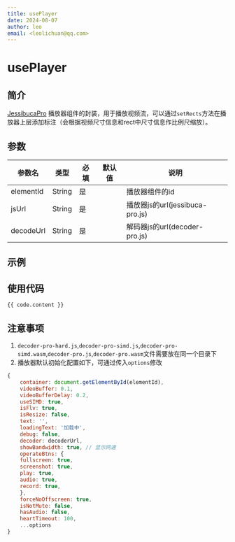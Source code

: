 ```yaml
---
title: usePlayer
date: 2024-08-07
author: leo
email: <leolichuan@qq.com>
---
```


<script setup>
    import UsePlayer from '../components/UsePlayer.vue'
    import code from '../componentsCode/UsePlayer.js'
</script>

# usePlayer

## 简介

[JessibucaPro](https://jessibuca.com/) 播放器组件的封装，用于播放视频流，可以通过`setRects`方法在播放器上层添加标注（会根据视频尺寸信息和rect中尺寸信息作比例尺缩放）。

## 参数

| 参数名    | 类型   | 必填 | 默认值 | 说明                            |
| --------- | ------ | ---- | ------ | ------------------------------- |
| elementId | String | 是   |        | 播放器组件的id                  |
| jsUrl     | String | 是   |        | 播放器js的url(jessibuca-pro.js) |
| decodeUrl | String | 是   |        | 解码器js的url(decoder-pro.js)   |

## 示例

<client-only>
<UsePlayer />
</client-only>

## 使用代码

```js-vue
{{ code.content }}
```

## 注意事项

1. `decoder-pro-hard.js`,`decoder-pro-simd.js`,`decoder-pro-simd.wasm`,`decoder-pro.js`,`decoder-pro.wasm`文件需要放在同一个目录下
2. 播放器默认初始化配置如下，可通过传入`options`修改

```js
{
    container: document.getElementById(elementId),
    videoBuffer: 0.1,
    videoBufferDelay: 0.2,
    useSIMD: true,
    isFlv: true,
    isResize: false,
    text: '',
    loadingText: '加载中',
    debug: false,
    decoder: decoderUrl,
    showBandwidth: true, // 显示网速
    operateBtns: {
    fullscreen: true,
    screenshot: true,
    play: true,
    audio: true,
    record: true,
    },
    forceNoOffscreen: true,
    isNotMute: false,
    hasAudio: false,
    heartTimeout: 100,
    ...options
}
```
